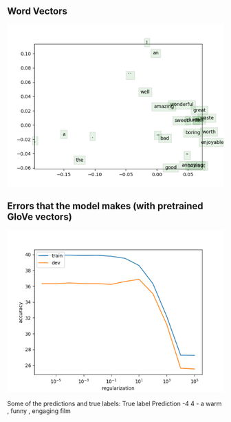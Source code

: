 Word Vectors
--------------
![Alt text](https://github.com/akash9182/CS224n/blob/master/assignment1/q3_word_vectors.png?raw=true "Word vectors")

Errors that the model makes (with pretrained GloVe vectors)
--------------
![Alt text](https://github.com/akash9182/CS224n/blob/master/assignment1/q4_reg_v_acc.png?raw=true "Errors")

Some of the predictions and true labels:
True label  Prediction
-4             	4	      - a warm , funny , engaging film 
